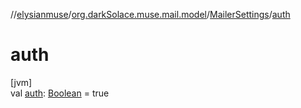 //[elysianmuse](../../../index.md)/[org.darkSolace.muse.mail.model](../index.md)/[MailerSettings](index.md)/[auth](auth.md)

# auth

[jvm]\
val [auth](auth.md): [Boolean](https://kotlinlang.org/api/latest/jvm/stdlib/kotlin/-boolean/index.html) = true
